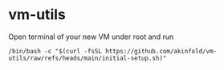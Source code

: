 # vm-utils

Open terminal of your new VM under root and run
```
/bin/bash -c "$(curl -fsSL https://github.com/akinfold/vm-utils/raw/refs/heads/main/initial-setup.sh)"
```
